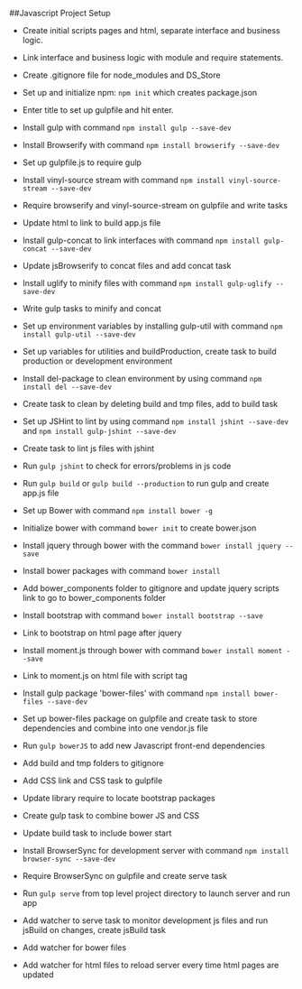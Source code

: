 ##Javascript Project Setup

* Create initial scripts pages and html, separate interface and business logic.
* Link interface and business logic with module and require statements.
* Create .gitignore file for node_modules and DS_Store
* Set up and initialize npm: `npm init` which creates package.json
* Enter title to set up gulpfile and hit enter.
* Install gulp with command `npm install gulp --save-dev`
* Install Browserify with command `npm install browserify --save-dev`
* Set up gulpfile.js to require gulp
* Install vinyl-source stream with command `npm install vinyl-source-stream --save-dev`
* Require browserify and vinyl-source-stream on gulpfile and write tasks
* Update html to link to build app.js file
* Install gulp-concat to link interfaces with command `npm install gulp-concat --save-dev`
* Update jsBrowserify to concat files and add concat task
* Install uglify to minify files with command `npm install gulp-uglify --save-dev`
* Write gulp tasks to minify and concat
* Set up environment variables by installing gulp-util with command `npm install gulp-util --save-dev`
* Set up variables for utilities and buildProduction, create task to build production or development environment
* Install del-package to clean environment by using command `npm install del --save-dev`
* Create task to clean by deleting build and tmp files, add to build task
* Set up JSHint to lint by using command `npm install jshint --save-dev` and `npm install gulp-jshint --save-dev`
* Create task to lint js files with jshint
* Run `gulp jshint` to check for errors/problems in js code
* Run `gulp build` or `gulp build --production` to run gulp and create app.js file

* Set up Bower with command `npm install bower -g`
* Initialize bower with command `bower init` to create bower.json
* Install jquery through bower with the command `bower install jquery --save`
* Install bower packages with command `bower install`
* Add bower_components folder to gitignore and update jquery scripts link to go to bower_components folder
* Install bootstrap with command `bower install bootstrap --save`
* Link to bootstrap on html page after jquery
* Install moment.js through bower with command `bower install moment --save`
* Link to moment.js on html file with script tag

* Install gulp package 'bower-files' with command `npm install bower-files --save-dev`
* Set up bower-files package on gulpfile and create task to store dependencies and combine into one vendor.js file
* Run `gulp bowerJS` to add new Javascript front-end dependencies
* Add build and tmp folders to gitignore
* Add CSS link and CSS task to gulpfile
* Update library require to locate bootstrap packages
* Create gulp task to combine bower JS and CSS
* Update build task to include bower start

* Install BrowserSync for development server with command `npm install browser-sync --save-dev`
* Require BrowserSync on gulpfile and create serve task
* Run `gulp serve` from top level project directory to launch server and run app
* Add watcher to serve task to monitor development js files and run jsBuild on changes, create jsBuild task
* Add watcher for bower files
* Add watcher for html files to reload server every time html pages are updated
